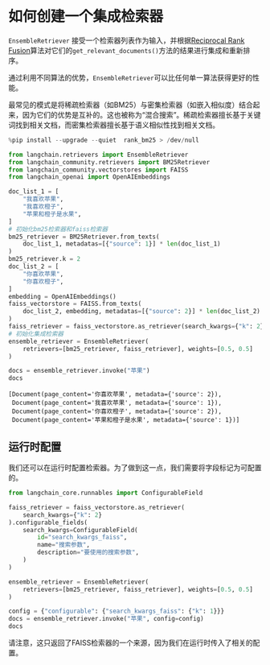 # 如何创建一个集成检索器

`EnsembleRetriever` 接受一个检索器列表作为输入，并根据[Reciprocal Rank Fusion](https://plg.uwaterloo.ca/~gvcormac/cormacksigir09-rrf.pdf)算法对它们的`get_relevant_documents()`方法的结果进行集成和重新排序。

通过利用不同算法的优势，`EnsembleRetriever`可以比任何单一算法获得更好的性能。

最常见的模式是将稀疏检索器（如BM25）与密集检索器（如嵌入相似度）结合起来，因为它们的优势是互补的。这也被称为“混合搜索”。稀疏检索器擅长基于关键词找到相关文档，而密集检索器擅长基于语义相似性找到相关文档。

```python
%pip install --upgrade --quiet  rank_bm25 > /dev/null
```

```python
from langchain.retrievers import EnsembleRetriever
from langchain_community.retrievers import BM25Retriever
from langchain_community.vectorstores import FAISS
from langchain_openai import OpenAIEmbeddings
```

```python
doc_list_1 = [
    "我喜欢苹果",
    "我喜欢橙子",
    "苹果和橙子是水果",
]
# 初始化bm25检索器和faiss检索器
bm25_retriever = BM25Retriever.from_texts(
    doc_list_1, metadatas=[{"source": 1}] * len(doc_list_1)
)
bm25_retriever.k = 2
doc_list_2 = [
    "你喜欢苹果",
    "你喜欢橙子",
]
embedding = OpenAIEmbeddings()
faiss_vectorstore = FAISS.from_texts(
    doc_list_2, embedding, metadatas=[{"source": 2}] * len(doc_list_2)
)
faiss_retriever = faiss_vectorstore.as_retriever(search_kwargs={"k": 2})
# 初始化集成检索器
ensemble_retriever = EnsembleRetriever(
    retrievers=[bm25_retriever, faiss_retriever], weights=[0.5, 0.5]
)
```

```python
docs = ensemble_retriever.invoke("苹果")
docs
```

```output
[Document(page_content='你喜欢苹果', metadata={'source': 2}),
 Document(page_content='我喜欢苹果', metadata={'source': 1}),
 Document(page_content='你喜欢橙子', metadata={'source': 2}),
 Document(page_content='苹果和橙子是水果', metadata={'source': 1})]
```

## 运行时配置

我们还可以在运行时配置检索器。为了做到这一点，我们需要将字段标记为可配置的。

```python
from langchain_core.runnables import ConfigurableField
```

```python
faiss_retriever = faiss_vectorstore.as_retriever(
    search_kwargs={"k": 2}
).configurable_fields(
    search_kwargs=ConfigurableField(
        id="search_kwargs_faiss",
        name="搜索参数",
        description="要使用的搜索参数",
    )
)
```

```python
ensemble_retriever = EnsembleRetriever(
    retrievers=[bm25_retriever, faiss_retriever], weights=[0.5, 0.5]
)
```

```python
config = {"configurable": {"search_kwargs_faiss": {"k": 1}}}
docs = ensemble_retriever.invoke("苹果", config=config)
docs
```

请注意，这只返回了FAISS检索器的一个来源，因为我们在运行时传入了相关的配置。